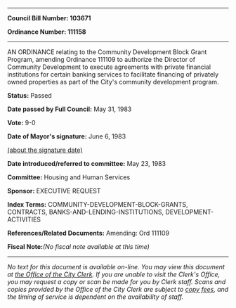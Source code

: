 

********

**Council Bill Number: 103671**
   
**Ordinance Number: 111158**
********

 AN ORDINANCE relating to the Community Development Block Grant Program, amending Ordinance 111109 to authorize the Director of Community Development to execute agreements with private financial institutions for certain banking services to facilitate financing of privately owned properties as part of the City's community development program.

**Status:** Passed
   
**Date passed by Full Council:** May 31, 1983
   
**Vote:** 9-0
   
**Date of Mayor's signature:** June 6, 1983
   
[(about the signature date)](/~public/approvaldate.htm)
   
   
   
**Date introduced/referred to committee:** May 23, 1983
   
**Committee:** Housing and Human Services
   
**Sponsor:** EXECUTIVE REQUEST
   
   
**Index Terms:** COMMUNITY-DEVELOPMENT-BLOCK-GRANTS, CONTRACTS, BANKS-AND-LENDING-INSTITUTIONS, DEVELOPMENT-ACTIVITIES

**References/Related Documents:** Amending: Ord 111109

**Fiscal Note:**_(No fiscal note available at this time)_
********

_No text for this document is available on-line. You may view this document at [the Office of the City Clerk](http://www.seattle.gov/leg/clerk/contactUs.htm). If you are unable to visit the Clerk's Office, you may request a copy or scan be made for you by Clerk staff. Scans and copies provided by the Office of the City Clerk are subject to [copy fees](http://clerk.seattle.gov/~public/clerkfees.htm), and the timing of service is dependent on the availability of staff._

